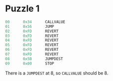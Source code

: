 # Puzzle 1

```js
00      0x34      CALLVALUE
01      0x56      JUMP
02      0xFD      REVERT
03      0xFD      REVERT
04      0xFD      REVERT
05      0xFD      REVERT
06      0xFD      REVERT
07      0xFD      REVERT
08      0x5B      JUMPDEST
09      0x00      STOP
```

There is a `JUMPDEST` at 8, so `CALLVALUE` should be 8.